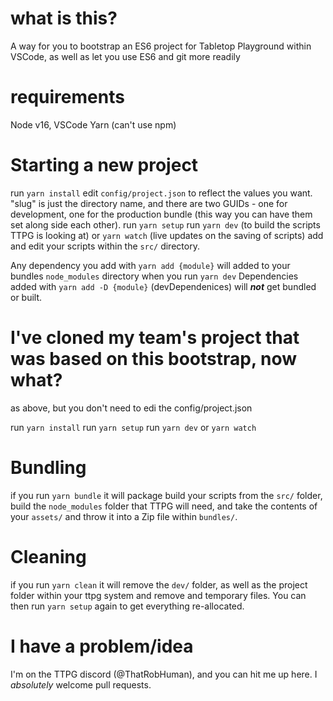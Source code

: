 # what is this?

A way for you to bootstrap an ES6 project for Tabletop Playground within VSCode, as well as let you use ES6 and git more readily

# requirements

Node v16,
VSCode
Yarn (can't use npm)

# Starting a new project

run ``yarn install``
edit ``config/project.json`` to reflect the values you want. "slug" is just the directory name, and there are two GUIDs - one for development, one for the production bundle (this way you can have them set along side each other).
run ``yarn setup``
run ``yarn dev`` (to build the scripts TTPG is looking at) or ``yarn watch`` (live updates on the saving of scripts)
add and edit your scripts within the ``src/`` directory.

Any dependency you add with ``yarn add {module}`` will added to your bundles ``node_modules`` directory when you run ``yarn dev``
Dependencies added with ``yarn add -D {module}`` (devDependenices) will ***not*** get bundled or built.

# I've cloned my team's project that was based on this bootstrap, now what?

as above, but you don't need to edi the config/project.json

run ``yarn install``
run ``yarn setup``
run ``yarn dev`` or ``yarn watch``

# Bundling

if you run ``yarn bundle`` it will package build your scripts from the ``src/`` folder, build the ``node_modules`` folder that TTPG will need, and take the contents of your ``assets/`` and throw it into a Zip file within ``bundles/``.

# Cleaning

if you run ``yarn clean`` it will remove the ``dev/`` folder, as well as the project folder within your ttpg system and remove and temporary files. You can then run ``yarn setup`` again to get everything re-allocated.

# I have a problem/idea

I'm on the TTPG discord (@ThatRobHuman), and you can hit me up here. I *absolutely* welcome pull requests.
